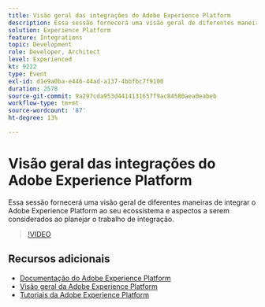```yaml
---
title: Visão geral das integrações do Adobe Experience Platform
description: Essa sessão fornecerá uma visão geral de diferentes maneiras de integrar o Adobe Experience Platform ao seu ecossistema e aspectos a serem considerados ao planejar o trabalho de integração.
solution: Experience Platform
feature: Integrations
topic: Development
role: Developer, Architect
level: Experienced
kt: 9222
type: Event
exl-id: d1e9a0ba-e446-44ad-a137-4bbfbc7f9100
duration: 2578
source-git-commit: 9a297cda953d4414131657f9ac84580aea0eabeb
workflow-type: tm+mt
source-wordcount: '87'
ht-degree: 13%

---
```


# Visão geral das integrações do Adobe Experience Platform

Essa sessão fornecerá uma visão geral de diferentes maneiras de integrar o Adobe Experience Platform ao seu ecossistema e aspectos a serem considerados ao planejar o trabalho de integração.


>[!VIDEO](https://video.tv.adobe.com/v/337715/?quality=12&learn=on&hidetitle=true)

## Recursos adicionais

- [Documentação do Adobe Experience Platform](https://experienceleague.adobe.com/docs/experience-platform.html)
- [Visão geral da Adobe Experience Platform](https://experienceleague.adobe.com/docs/experience-platform/landing/home.html?lang=pt-BR)
- [Tutoriais da Adobe Experience Platform](https://experienceleague.adobe.com/docs/platform-learn/tutorials/overview.html?lang=pt-BR)
